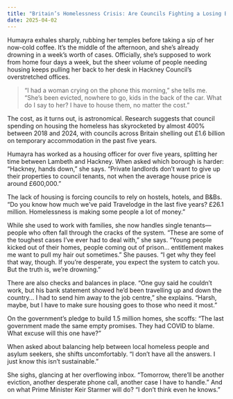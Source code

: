 ```yaml
---
title: "Britain’s Homelessness Crisis: Are Councils Fighting a Losing Battle?"
date: 2025-04-02
---
```


Humayra exhales sharply, rubbing her temples before taking a sip of her now-cold coffee. It’s the middle of the afternoon, and she’s already drowning in a week’s worth of cases. Officially, she’s supposed to work from home four days a week, but the sheer volume of people needing housing keeps pulling her back to her desk in Hackney Council’s overstretched offices.

> “I had a woman crying on the phone this morning,” she tells me. “She’s been evicted, nowhere to go, kids in the back of the car. What do I say to her? I have to house them, no matter the cost.”

The cost, as it turns out, is astronomical. Research suggests that council spending on housing the homeless has skyrocketed by almost 400% between 2018 and 2024, with councils across Britain shelling out £1.6 billion on temporary accommodation in the past five years.

Humayra has worked as a housing officer for over five years, splitting her time between Lambeth and Hackney. When asked which borough is harder: “Hackney, hands down,” she says. “Private landlords don’t want to give up their properties to council tenants, not when the average house price is around £600,000.”

The lack of housing is forcing councils to rely on hostels, hotels, and B&Bs. “Do you know how much we’ve paid Travelodge in the last five years? £26.1 million. Homelessness is making some people a lot of money.”

While she used to work with families, she now handles single tenants—people who often fall through the cracks of the system. “These are some of the toughest cases I’ve ever had to deal with,” she says. “Young people kicked out of their homes, people coming out of prison… entitlement makes me want to pull my hair out sometimes.” She pauses. “I get why they feel that way, though. If you’re desperate, you expect the system to catch you. But the truth is, we’re drowning.”

There are also checks and balances in place. “One guy said he couldn’t work, but his bank statement showed he’d been travelling up and down the country… I had to send him away to the job centre,” she explains. “Harsh, maybe, but I have to make sure housing goes to those who need it most.”

On the government’s pledge to build 1.5 million homes, she scoffs: “The last government made the same empty promises. They had COVID to blame. What excuse will this one have?”

When asked about balancing help between local homeless people and asylum seekers, she shifts uncomfortably. “I don’t have all the answers. I just know this isn’t sustainable.”

She sighs, glancing at her overflowing inbox. “Tomorrow, there’ll be another eviction, another desperate phone call, another case I have to handle.” And on what Prime Minister Keir Starmer will do? “I don’t think even he knows.”

